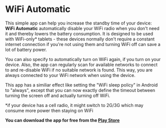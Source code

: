 WiFi Automatic
=============


This simple app can help you increase the standby time of your device: <b>WiFi Automatic</b> automatically disable your WiFi radio when you don't need it and thereby lowers the battery consumption.
It is designed to be used with WiFi-only* tablets - these devices normally don't require a constant internet connection if you're not using them and turning WiFi off can save a lot of battery power.

You can also specify to automatically turn on WiFi again, if you turn on your device. Also, the app can regularly scan for available networks to connect to and re-disable WiFi if no suitable network is found. This way, you are always connected to your WiFi network when using the device.

This app has a similiar effect like setting the "WiFi sleep policy" in Android to "always", except that you can now exactly define the timeout between turning the screen off and actually turning off WiFi.


*if your device has a cell radio, it might switch to 2G/3G which may consume more power then staying on WiFi




<b>You can download the app for free from the <a href="https://play.google.com/store/apps/details?id=de.j4velin.wifiAutoOff">Play Store</a></b>
